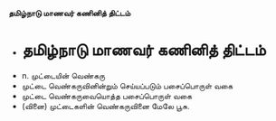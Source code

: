 **தமிழ்நாடு மாணவர் கணினித் திட்டம்**
- # தமிழ்நாடு மாணவர் கணினித் திட்டம்
- n. முட்டையின் வெண்கரு
- முட்டை வெண்கருவினின்றும் செய்யப்படும் பசைப்பொருள் வகை
- முட்டை வெண்கருவையொத்த பசைப்பொருள் வகை
- (வினை) முட்டைகளின் வெண்கருவினை மேலே பூசு.

